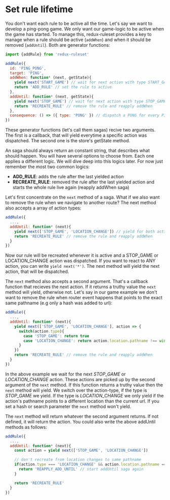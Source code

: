 # Set rule lifetime

You don't want each rule to be active all the time. Let's say we want to develop a ping-pong game. We only want our game-logic to be active when the game has started. To manage this, redux-ruleset provides a key to manage when a rule should be active (`addWhen`) and when it should be removed (`addUntil`). Both are generator functions:


```javascript
import {addRule} from 'redux-ruleset'

addRule({
  id: 'PING_PONG',
  target: 'PING',
  addWhen: function* (next, getState){
    yield next('START_GAME') // wait for next action with type START_GAME
    return 'ADD_RULE' // set the rule to active
  },
  addUntil: function* (next, getState){
    yield next('STOP_GAME') // wait for next action with type STOP_GAME
    return 'RECREATE_RULE' // remove the rule and reapply addWhen
  },
  consequence: () => ({ type: 'PONG' }) // dispatch a PONG for every PING
})
```

These generator functions (let's call them sagas) recive two arguments. The first is a callback, that will yield everytime a specific action was dispatched. The second one is the store's getState method. 

An saga should always return an constant string, that describes what should happen. You will have several options to choose from. Each one applies a different logic. We will dive deep into this logics later. For now just remember the most two common logics:

- **ADD_RULE**: adds the rule after the last yielded action
- **RECREATE_RULE**: removed the rule after the last yielded action and starts the whole rule live again (reapply addWhen saga)

Let's first concentrate on the `next` method of a saga. What if we also want to remove the rule when we navigate to another route? The next method also accepts a array of action types:

```javascript
addRule({
  ...,
  addUntil: function* (next){
    yield next(['STOP_GAME', 'LOCATION_CHANGE']) // yield for both actions
    return 'RECREATE_RULE' // remove the rule and reapply addWhen
  }
})
```

Now our rule will be recreated whenever it is active and a STOP_GAME or LOCATION_CHANGE action was dispatched. If you want to react to ANY action, you can write `yield next('*')`. The next method will yield the next action, that will be dispatched. 

The `next` method also accepts a second argument. That's a callback function that recieves the next action. If it returns a truthy value the `next` method will yield, otherwise not. Let's say in our game example we don't want to remove the rule when router event happens that points to the exact same pathname (e.g only a hash was added to url):

```javascript
addRule({
  ...,
  addUntil: function* (next){
    yield next(['STOP_GAME', 'LOCATION_CHANGE'], action => {
      switch(action.type){
        case 'STOP_GAME': return true
        case 'LOCATION_CHANGE': return action.location.pathname !== window.location.pathname
      }
    })
    return 'RECREATE_RULE' // remove the rule and reapply addWhen
  }
})
```

In the above example we wait for the next *STOP_GAME* or *LOCATION_CHANGE* action. These actions are picked up by the second argument of the `next` method. If this function returns a truthy value then the `next` method will yield. We switch over the action-type, if the type is *STOP_GAME* we yield. If the type is *LOCATION_CHANGE* we only yield if the action's pathname points to a different location than the current url. If you set a hash or search parameter the `next` method won't yield.

The `next` method will return whatever the second argument returns. If not defined, it will return the action. You could also write the above addUntil methods as follows:

```javascript
addRule({
  ...,
  addUntil: function* (next){
    const action = yield next(['STOP_GAME', 'LOCATION_CHANGE'])

    // don't recreate from location changes to same pathname
    if(action.type === 'LOCATION_CHANGE' && action.location.pathname === window.location.pathname){
      return 'REAPPLY_ADD_UNTIL' // start addUntil saga again
    }

    return 'RECREATE_RULE'
  }
})
```